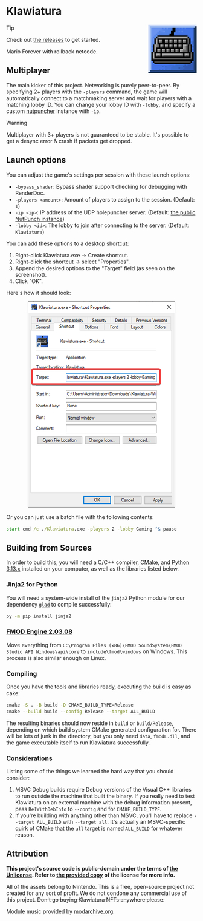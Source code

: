 <!-- markdownlint-disable MD033 MD045 -->

# Klawiatura

<img align="right" src=".github/assets/icon-upscaled.png">

> [!TIP]
> Check out [the releases](https://github.com/toggins/Klawiatura/releases) to get started.

Mario Forever with rollback netcode.

## Multiplayer

The main kicker of this project. Networking is purely peer-to-peer. By specifying 2+ players with the `-players` command, the game will automatically connect to a matchmaking server and wait for players with a matching lobby ID. You can change your lobby ID with `-lobby`, and specify a custom [nutpuncher](https://github.com/Schwungus/nutpunch) instance with `-ip`.

> [!WARNING]
> Multiplayer with 3+ players is not guaranteed to be stable. It's possible to get a desync error & crash if packets get dropped.

## Launch options

You can adjust the game's settings per session with these launch options:

- `-bypass_shader`: Bypass shader support checking for debugging with RenderDoc.
- `-players <amount>`: Amount of players to assign to the session. (Default: `1`)
- `-ip <ip>`: IP address of the UDP holepuncher server. (Default: [the public NutPunch instance](https://github.com/Schwungus/nutpunch?tab=readme-ov-file#public-instance))
- `-lobby <id>`: The lobby to join after connecting to the server. (Default: `Klawiatura`)

You can add these options to a desktop shortcut:

1. Right-click Klawiatura.exe → Create shortcut.
2. Right-click the shortcut → select "Properties".
3. Append the desired options to the "Target" field (as seen on the screenshot).
4. Click "OK".

Here's how it should look:

<p align="center"><img src=".github/assets/shortcut-properties.png"></p>

Or you can just use a batch file with the following contents:

```bat
start cmd /c ./Klawiatura.exe -players 2 -lobby Gaming ^& pause
```

## Building from Sources

In order to build this, you will need a C/C++ compiler, [CMake](https://cmake.org/download), and [Python 3.13.x](https://www.python.org/downloads) installed on your computer, as well as the libraries listed below.

### Jinja2 for Python

You will need a system-wide install of the `jinja2` Python module for our dependency [`glad`](https://github.com/Dav1dde/glad) to compile successfully:

```bat
py -m pip install jinja2
```

### [FMOD Engine 2.03.08](https://www.fmod.com/download#fmodengine)

Move everything from `C:\Program Files (x86)\FMOD SoundSystem\FMOD Studio API Windows\api\core`
to `include\fmod\windows` on Windows. This process is also similar enough on
Linux.

### Compiling

Once you have the tools and libraries ready, executing the build is easy as cake:

```bat
cmake -S . -B build -D CMAKE_BUILD_TYPE=Release
cmake --build build --config Release --target ALL_BUILD
```

The resulting binaries should now reside in `build` or `build/Release`, depending on which build system CMake generated configuration for. There will be lots of junk in the directory, but you only need `data`, `fmodL.dll`, and the game executable itself to run Klawiatura successfully.

### Considerations

Listing some of the things we learned the hard way that you should consider:

1. MSVC Debug builds require Debug versions of the Visual C++ libraries to run outside the machine that built the binary. If you really need to test Klawiatura on an external machine with the debug information present, pass `RelWithDebInfo` to `--config` and for `CMAKE_BUILD_TYPE`.
2. If you're building with anything other than MSVC, you'll have to replace `--target ALL_BUILD` with `--target all`. It's actually an MSVC-specific quirk of CMake that the `all` target is named `ALL_BUILD` for whatever reason.

## Attribution

**This project's source code is public-domain under the terms of [the Unlicense](https://unlicense.org). Refer to [the provided copy](/UNLICENSE) of the license for more info.**

All of the assets belong to Nintendo. This is a free, open-source project not created for any sort of profit. We do not condone any commercial use of this project. ~~Don't go buying Klawiatura NFTs anywhere please.~~

Module music provided by [modarchive.org](https://modarchive.org).
